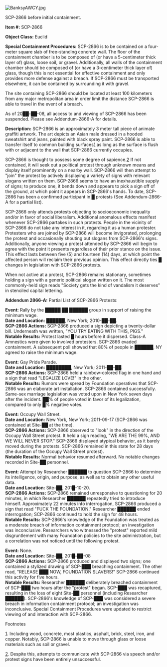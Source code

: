 ![BanksyAWCY.jpg](http://scp-wiki.wdfiles.com/local--files/scp-2866/BanksyAWCY.jpg)

SCP-2866 before initial containment.

**Item #:** SCP-2866

**Object Class:** Euclid

**Special Containment Procedures:** SCP-2866 is to be contained on a four-meter square slab of free-standing concrete wall. The floor of the containment chamber is to be composed of (or have a 5-centimeter thick layer of) glass, loose soil, or gravel. Additionally, all walls of the containment chamber should be composed of (or have a 3-centimeter thick layer of) glass, though this is not essential for effective containment and only provides more defense against a breach. If SCP-2866 must be transported elsewhere, it can be contained by surrounding it with gravel.

The site containing SCP-2866 should be located at least 100 kilometers from any major metropolitan area in order limit the distance SCP-2866 is able to travel in the event of a breach.

As of 20██-██-08, all access to and viewing of SCP-2866 has been suspended. Please see Addendum-2866-A for details.

**Description:** SCP-2866 is an approximately 3 meter tall piece of animate graffiti artwork. The art depicts an Asian male dressed in a hooded sweatshirt and jeans, painted with black spray paint. SCP-2866 is able to transfer itself to common building surfaces[1](javascript:;) as long as the surface is flush with or adjacent to the wall that SCP-2866 currently occupies.

SCP-2866 is thought to possess some degree of sapience.[2](javascript:;) If not contained, it will seek out a political protest through unknown means and display itself prominently on a nearby wall. SCP-2866 will then attempt to "join" the protest by actively displaying a variety of signs with relevant slogans written on them. SCP-2866 seems to have an inexhaustible supply of signs; to produce one, it bends down and appears to pick a sign off of the ground, at which point it appears in SCP-2866's hands. To date, SCP-2866 has been a confirmed participant in █ protests (See Addendum-2866-A for a partial list).

SCP-2866 only attends protests objecting to socioeconomic inequality and/or in favor of social liberalism. Additional anomalous effects manifest whenever SCP-2866 partakes in such protests. People in the vicinity of SCP-2866 do not take any interest in it, regarding it as a human protester. Protesters who are joined by SCP-2866 will become invigorated, prolonging the protest and occasionally shouting out slogans from SCP-2866's signs. Additionally, anyone viewing a protest attended by SCP-2866 will begin to agree with the point it presents regardless of their prior stance on the issue. This effect lasts between five (5) and fourteen (14) days, at which point the affected person will reclaim their previous opinion. This effect directly ties █ changes in legislation with SCP-2866 protests.

When not active at a protest, SCP-2866 remains stationary, sometimes holding a sign with a generic political slogan written on it. The most commonly-held sign reads "Society gets the kind of vandalism it deserves" in stenciled capital lettering.

**Addendum 2866-A:** Partial List of SCP-2866 Protests:

**Event:** Rally by the █████ ██ ██████ group in support of raising the minimum wage.  
**Date and Location:** ██████, New York; 2010-██-██.  
**SCP-2866 Actions:** SCP-2866 produced a sign depicting a twenty-dollar bill. Underneath was written, "YOU TRY EATING WITH THIS, PIGS."  
**Notable Results:** Protest lasted █ hours before it dispersed. Class-A Amnestics were given to involved protesters. SCP-2866 evaded containment. A subsequent poll showed that 80% of people in ██████, NY agreed to raise the minimum wage.

**Event:** Gay Pride Parade.  
**Date and Location:** ████████, New York; 2011-██-██.  
**SCP-2866 Actions:** SCP-2866 held a rainbow-colored flag in one hand and a sign that read "LEGALIZE LOVE!" in the other.  
**Notable Results:** Rumors were spread by Foundation operatives that SCP-2866 was an elaborate art installation. SCP-2866 contained successfully. Same-sex marriage legislation was voted upon in New York seven days after the incident. ██% of people voted in favor of its legalization, compared to only █% negative votes.

**Event:** Occupy Wall Street.  
**Date and Location:** New York, New York; 2011-09-17 (SCP-2866 was contained at Site-██ at the time).  
**SCP-2866 Actions:** SCP-2866 observed to "look" in the direction of the Occupy Wall Street protest. It held a sign reading, "WE ARE THE 99%, AND WE WILL NEVER STOP." SCP-2866 displayed atypical behavior, as it barely moved during the protests. SCP-2866 remained in this state for 28 days (the duration of the Occupy Wall Street protest).  
**Notable Results:** Normal behavior resumed afterward. No notable changes recorded in Site-██ personnel.

**Event:** Attempt by Researcher ██████ to question SCP-2866 to determine its intelligence, origin, and purpose, as well as to obtain any other useful data.  
**Date and Location:** Site-██, 201█-10-20.  
**SCP-2866 Actions:** SCP-2866 remained unresponsive to questioning for 20 minutes, in which Researcher ██████ repeatedly tried to introduce himself. Approximately 22 minutes into interrogation, SCP-2866 produced a sign that read "FUCK THE FOUNDATION." Researcher ██████ ended interrogation; SCP-2866 continued to hold the sign for 48 hours.  
**Notable Results:** SCP-2866's knowledge of the Foundation was treated as a moderate breach of information containment protocol; an investigation was inconclusive. Researchers who witnessed the "protest" reported mild disgruntlement with many Foundation policies to the site administration, but a correlation was not noticed until the following protest.

**Event:** None.  
**Date and Location:** Site-██, 201█-██-08  
**SCP-2866 Actions:** SCP-2866 produced and displayed two signs; one contained a stylized drawing of SCP-███ breaching containment. The other read, "RELEASE ███ NOW, FOUNDATION SLAVERS!" SCP-2866 continued this activity for five hours.  
**Notable Results:** Researcher ██████ deliberately breached containment of SCP-███ two hours after the "protest" began. SCP-███ was recaptured, resulting in the loss of eight Site-██ personnel (including Researcher ██████). SCP-2866's knowledge of SCP-███ was considered a severe breach in information containment protocol; an investigation was inconclusive. Special Containment Procedures were updated to restrict viewing of and interaction with SCP-2866.

Footnotes

[1](javascript:;). Including wood, concrete, most plastics, asphalt, brick, steel, iron, and copper. Notably, SCP-2866 is unable to move through glass or loose materials such as soil or gravel.

[2](javascript:;). Despite this, attempts to communicate with SCP-2866 via speech and/or protest signs have been entirely unsuccessful.